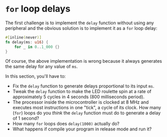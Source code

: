 # `for` loop delays

The first challenge is to implement the `delay` function without using any peripheral and the
obvious solution is to implement it as a `for` loop delay:

``` rust
#[inline(never)]
fn delay(ms: u16) {
    for _ in 0..1_000 {}
}
```

Of course, the above implementation is wrong because it always generates the same delay for any
value of `ms`.

In this section, you'll have to:

- Fix the `delay` function to generate delays proportional to its input `ms`.
- Tweak the `delay` function to make the LED roulette spin at a rate of approximately 5 cycles in 4
  seconds (800 milliseconds period).
- The processor inside the microcontroller is clocked at 8 MHz and executes most instructions in one
  "tick", a cycle of its clock. How many (`for`) loops do  you *think* the `delay` function must do
  to generate a delay of 1 second?
- How many `for` loops does `delay(1000)` actually do?
- What happens if compile your program in release mode and run it?
